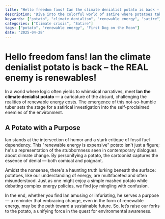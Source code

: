 ```yaml
---
title: "Hello freedom fans! Ian the climate denialist potato is back – the REAL enemy is renewables!"
description: "Dive into the colorful world of satire where potatoes take on climate denialism, questioning the expensive nature of renewables."
keywords: ["potato", "climate denialism", "renewable energy", "satire"]
categories: ["Climate crisis", "Satire"]
tags: ["potato", "renewable energy", "First Dog on the Moon"]
date: "2025-04-28"
---
```


# Hello freedom fans! Ian the climate denialist potato is back – the REAL enemy is renewables!

In a world where logic often yields to whimsical narratives, meet **Ian the climate denialist potato** — a caricature of the absurd, challenging the realities of renewable energy costs. The emergence of this not-so-humble tuber sets the stage for a satirical investigation into the self-proclaimed enemies of the environment.

## A Potato with a Purpose

Ian stands at the intersection of humor and a stark critique of fossil fuel dependency. This "renewable energy is expensive" potato isn't just a figure; he's a representation of the stubbornness seen in contemporary dialogues about climate change. By personifying a potato, the cartoonist captures the essence of denial — both comical and poignant.

Amidst the nonsense, there's a haunting truth lurking beneath the surface: potatoes, like our understanding of energy, are multifaceted and often misunderstood. Just as one might enjoy a simple mashed potato while debating complex energy policies, we find joy mingling with confusion.

In the end, whether you find Ian amusing or infuriating, he serves a purpose — a reminder that embracing change, even in the form of renewable energy, may be the path toward a sustainable future. So, let’s raise our forks to the potato, a unifying force in the quest for environmental awareness.